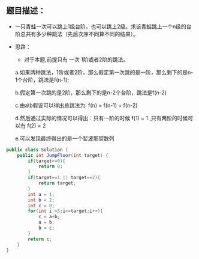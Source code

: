 题目描述：
---
* 一只青蛙一次可以跳上1级台阶，也可以跳上2级。求该青蛙跳上一个n级的台阶总共有多少种跳法（先后次序不同算不同的结果）。
* 思路：

	* 对于本题,前提只有 一次 1阶或者2阶的跳法。

	a.如果两种跳法，1阶或者2阶，那么假定第一次跳的是一阶，那么剩下的是n-1个台阶，跳法是f(n-1);

	b.假定第一次跳的是2阶，那么剩下的是n-2个台阶，跳法是f(n-2)

	c.由a\b假设可以得出总跳法为: f(n) = f(n-1) + f(n-2) 

	d.然后通过实际的情况可以得出：只有一阶的时候 f(1) = 1 ,只有两阶的时候可以有 f(2) = 2

	e.可以发现最终得出的是一个斐波那契数列
```java
public class Solution {
    public int JumpFloor(int target) {
        if(target<=0){
			return 0;
		}
		if(target==1 || target==2){
			return target;
		}
		int a = 1;
		int b = 2;
		int c = 0;
		for(int i =3;i<=target;i++){
			c = a+b;
			a = b;
			b = c;
		}
		return c;
    }
}
